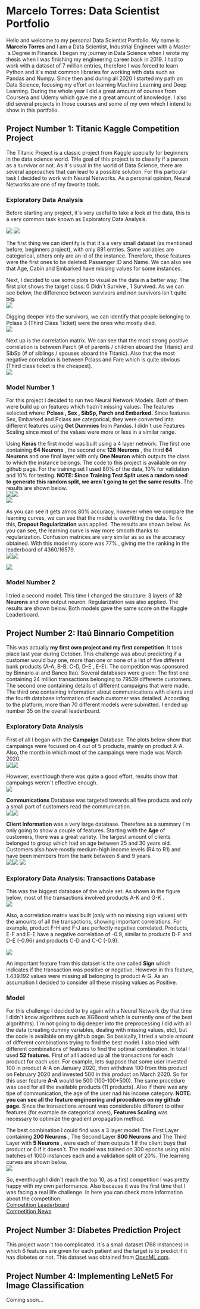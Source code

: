 # Marcelo Torres: Data Scientist Portfolio
Hello and welcome to my personal Data Scientist Portfolio. My name is **Marcelo Torres** and I am a Data Scientist, Industrial Engineer with a Master´s Degree in Finance. I began my journey in Data Science when I wrote my thesis when I was finishing my engineering career back in 2019. I had to work with a dataset of 7 million entries, therefore I was forced to learn Python and it´s most common libraries for working with data such as Pandas and Numpy. Since then and during all 2020 I started my path on Data Science, focusing my effort on learning Machine Learning and Deep Learning. During the whole year I did a great amount of courses from Coursera and Udemy which gave me a great amount of knowledge. I also did several projects in those courses and some of my own which I intend to show in this portfolio.
## Project Number 1: Titanic Kaggle Competition Project
The Titanic Project is a classic project from Kaggle specially for beginners in the data science world. THe goal of this project is to classify if a person as a survivor or not. As it´s usual in the world of Data Science, there are several approaches that can lead to a possible solution. For this particular task I decided to work with Neural Networks. As a personal opinion, Neural Networks are one of my favorite tools.  

### Exploratory Data Analysis
Before starting any project, it´s very useful to take a look at the data, this is a very common task known as Exploratory Data Analysis.  

![](/images/Describe.PNG)  ![](/images/DfTitanic.PNG)  

The first thing we can identify is that it´s a very small dataset (as mentioned before, beginners project), with only 891 entries. Some variables are categorical, others only are an id of the instance. Therefore, those features were the first ones to be deleted: Passenger ID and Name. We can also see that Age, Cabin and Embarked have missing values for some instances.

Next, I decided to use some plots to visualize the data in a better way. The first plot shows the target class: 0 Didn´t Survive , 1 Survived. As we can see below, the difference between survivors and non survivors isn´t quite big.  
![](/images/TitanicSurvived.PNG) 

Digging deeper into the survivors, we can identify that people belonging to Pclass 3 (Third Class Ticket) were the ones who mostly died.  
![](/images/TitanicByClass.PNG)

Next up is the correlation matrix. We can see that the most strong positive correlation is between Parch (# of parents / children aboard the Titanic) and SibSp (# of siblings / spouses aboard the Titanic). Also that the most negative correlation is between Pclass and Fare which is quite obvious (Third class ticket is the cheapest).  
![](/images/TitanicCorr.PNG)


### Model Number 1

For this project I decided to run two Neural Network Models. Both of them were build up on features which hadn´t missing values. The features selected where: **Pclass , Sex , SibSp, Parch and Embarked.** Since features Sex, Embarked and Pclass are categorical, they were converted into different features using **Get Dummies** from Pandas. I didn´t use Features Scaling since most of the values were more or less in a similar range.  
 
Using **Keras** the first model was built using a 4 layer network. The first one containing **64 Neurons** , the second one **128 Neurons** , the third **64 Neurons** and one final layer with only **One Neuron** which outputs the class to which the instance belongs. The code to this project is available on my github page. For the training set I used 80% of the data, 10% for validation and 10% for testing. **NOTE: Since Training Test Split uses a random seed to generate this random split, we aren´t going to get the same results**. The results are shown below.  
![](/images/TitanicG11.PNG)![](/images/TitanicG12.PNG)  
![](/images/CorrMat11.PNG) 

As you can see it gets almos 80% accuracy, however when we compare the learning curves, we can see that the model is overfitting the data. To fix this, **Dropout Regularization** was applied. The results are shown below. As you can see, the learning curve is way more smooth thanks to regularization. Confusion matrices are very similar as so as the accuracy obtained. With this model my score was 77% , giving me the ranking in the leaderboard of 4360/16579.  
![](/images/TitanicG21.PNG)![](/images/TitanicG22.PNG)  

![](/images/CorrMat12.PNG)


### Model Number 2

I tried a second model. This time I changed the structure: 3 layers of **32 Neurons** and one output neuron. Regularization was also applied. The results are shown below. Both models gave the same score on the Kaggle Leaderboard.  


## Project Number 2: Itaú Binnario Competition  
This was actually **my first own project and my first competition**. It took place last year during October. This challenge was about predicting if a customer would buy one, more than one or none of a list of five different bank products (A-A, B-B, C-D, D-E , E-E). The competition was sponsored by Binnario.ai and Banco Itaú. Several databases were given: The first one containing 24 million transactions belonging to 79539 differente customers. The second one containing details of different campaigns that were made. The third one containing information about communications with clients and the fourth database information of each customer was detailed. According to the platform, more than 70 different models were submitted. I ended up number 35 on the overall leaderboard.  

### Exploratory Data Analysis
First of all I began with the **Campaign** Database. The plots below show that campaings were focused on 4 out of 5 products, mainly on product A-A. Also, the month in which most of the campaings were made was March 2020.   
![](/images/Campañas1.PNG)![](/images/Campañas2.PNG)  

However, eventhough there was quite a good effort, results show that campaings weren´t effective enough.  
![](/images/Campañas3.PNG)

**Communications** Database was targeted towards all five products and only a small part of customers read the communication.  
![](/images/Comu1.png)![](/images/Comu2.png) 


**Client Information** was a very large database. Therefore as a summary I´m only going to show a couple of features. Starting with the **Age** of customers, there was a great variety. The largest amount of clients belonged to group which had an age between 25 and 30 years old. Customers also have mostly medium-high income levels (R4 to R1) and have been members from the bank between 8 and 9 years.  
![](/images/Consum1.jpg)![](/images/Consum2.jpg) ![](/images/Consumidores3.PNG) 

### Exploratory Data Analysis: Transactions Database  
This was the biggest database of the whole set. As shown in the figure below, most of the transactions involved products A-K and G-K .  
![](/images/Transac1.jpg)

Also, a correlation matrix was built (only with no missing sign values) with the amounts of all the transactions, showing important correlations. For example, product F-H and F-J are perfectly negative correlated. Products, E-F and E-E have a negative correlation of -0.9, similar to products D-F and D-E (-0.96) and products C-D and C-C (-0.9).  

![](/images/CorrMat.JPG)

An important feature from this dataset is the one called **Sign** which indicates if the transaction was positive or negative. However in this feature, 1.439.192 values were missing all belonging to product A-G. As an assumption I decided to consider all these missing values as Positive.


### Model  
For this challenge I decided to try again with a Neural Network (by that time I didn´t know algorithms such as XGBoost which is currently one of the best algorithms). I´m not going to dig deeper into the preprocessing I did with all the data (creating dummy variables, dealing with missing values, etc), but the code is available on my github page. So basically, I tried a whole amount of different combinations trying to find the best model. I also tried with different combinations of features to find the optimal combination. In total I used **52 features**. First of all I added up all the transactions for each product for each user. For example, lets suppose that some user invested 100 in product A-A on January 2020, then withdraw 100 from this product on February 2020 and invested 500 in this product on March 2020. So for this user feature **A-A** would be 500 (100-100+500). The same procedure was used for all the available products (11 products). Also if there was any tipe of communication, the age of the user nad his income category. **NOTE: you can see all the feature engineering and procedures on my github page**. Since the transactions amount was considerable different to other features (for example de categorical ones), **Features Scaling** was necessary to optimize the gradient propagation method.

The best combination I could find was a 3 layer model: The First Layer containing **200 Neurons** , The Second Layer **800 Neurons** and The Third Layer with **5 Neurons** , were each of them outputs 1 if the client buys that product or 0 if it doesn´t. The model was trained on 300 epochs using mini batches of 1000 instances each and a validation split of 20%. The learning curves are shown below.  
![](/images/ModelItau.JPG)


So, eventhough I didn´t reach the top 10, as a first competition I was pretty happy with my own performance. Also because it was the first time that I was facing a real life challenge. In here you can check more information about the competition:  
[Competition Leaderboard](https://binnario-prod.netlify.app/challenge/-MMDsMov6MVyOl3gDuOB)  
[Competition News](https://mundoenlinea.cl/2021/01/13/itau-desarrollara-modelo-para-anticiparse-a-las-proximas-transacciones-de-clientes-bancarios/)


## Project Number 3: Diabetes Prediction Project  
This project wasn´t too complicated. It´s a small dataset (768 instances) in which 6 features are given for each patient and the target is to predict if it has diabetes or not. This dataset was obtained from [OpenML.com](https://www.openml.org/).

## Project Number 4: Implementing LeNet5 For Image Classification  
Coming soon...

